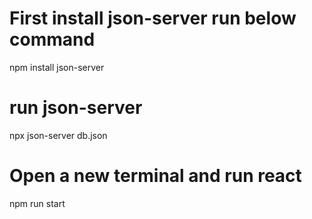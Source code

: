 # First install json-server run below command
npm install json-server

# run json-server 
npx json-server db.json

# Open a new terminal and run react
npm run start
